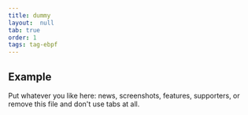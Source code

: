 ```yaml
---
title: dummy
layout:  null
tab: true
order: 1
tags: tag-ebpf
---
```


## Example

Put whatever you like here: news, screenshots, features, supporters, or remove this file and don't use tabs at all.
